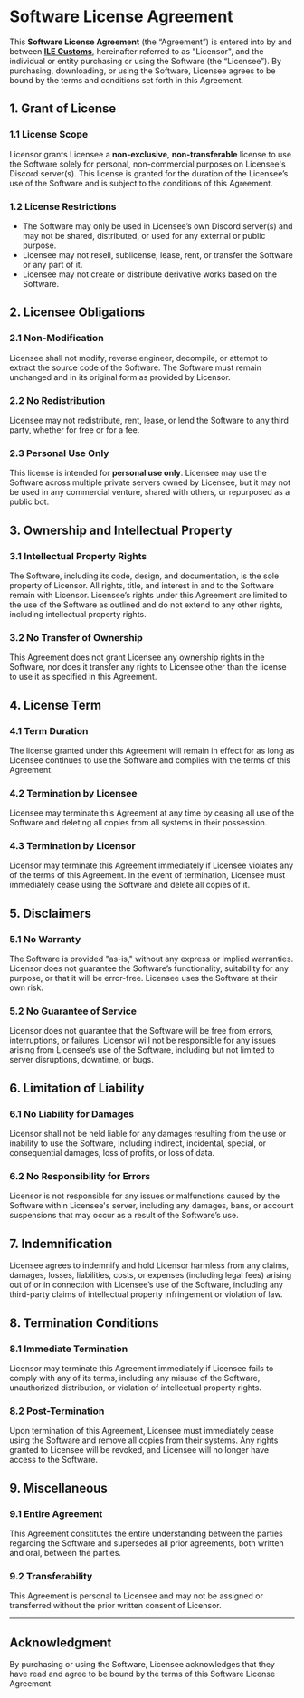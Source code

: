 # **Software License Agreement**

This **Software License Agreement** (the “Agreement”) is entered into by and between **[ILE Customs](https://discord.gg/ilecustoms)**, hereinafter referred to as "Licensor", and the individual or entity purchasing or using the Software (the “Licensee”). By purchasing, downloading, or using the Software, Licensee agrees to be bound by the terms and conditions set forth in this Agreement.

## **1. Grant of License**
### 1.1 **License Scope**
Licensor grants Licensee a **non-exclusive**, **non-transferable** license to use the Software solely for personal, non-commercial purposes on Licensee's Discord server(s). This license is granted for the duration of the Licensee’s use of the Software and is subject to the conditions of this Agreement.

### 1.2 **License Restrictions**
- The Software may only be used in Licensee’s own Discord server(s) and may not be shared, distributed, or used for any external or public purpose.
- Licensee may not resell, sublicense, lease, rent, or transfer the Software or any part of it.
- Licensee may not create or distribute derivative works based on the Software.

## **2. Licensee Obligations**
### 2.1 **Non-Modification**
Licensee shall not modify, reverse engineer, decompile, or attempt to extract the source code of the Software. The Software must remain unchanged and in its original form as provided by Licensor.

### 2.2 **No Redistribution**
Licensee may not redistribute, rent, lease, or lend the Software to any third party, whether for free or for a fee.

### 2.3 **Personal Use Only**
This license is intended for **personal use only**. Licensee may use the Software across multiple private servers owned by Licensee, but it may not be used in any commercial venture, shared with others, or repurposed as a public bot.

## **3. Ownership and Intellectual Property**
### 3.1 **Intellectual Property Rights**
The Software, including its code, design, and documentation, is the sole property of Licensor. All rights, title, and interest in and to the Software remain with Licensor. Licensee’s rights under this Agreement are limited to the use of the Software as outlined and do not extend to any other rights, including intellectual property rights.

### 3.2 **No Transfer of Ownership**
This Agreement does not grant Licensee any ownership rights in the Software, nor does it transfer any rights to Licensee other than the license to use it as specified in this Agreement.

## **4. License Term**
### 4.1 **Term Duration**
The license granted under this Agreement will remain in effect for as long as Licensee continues to use the Software and complies with the terms of this Agreement.

### 4.2 **Termination by Licensee**
Licensee may terminate this Agreement at any time by ceasing all use of the Software and deleting all copies from all systems in their possession.

### 4.3 **Termination by Licensor**
Licensor may terminate this Agreement immediately if Licensee violates any of the terms of this Agreement. In the event of termination, Licensee must immediately cease using the Software and delete all copies of it.

## **5. Disclaimers**
### 5.1 **No Warranty**
The Software is provided "as-is," without any express or implied warranties. Licensor does not guarantee the Software’s functionality, suitability for any purpose, or that it will be error-free. Licensee uses the Software at their own risk.

### 5.2 **No Guarantee of Service**
Licensor does not guarantee that the Software will be free from errors, interruptions, or failures. Licensor will not be responsible for any issues arising from Licensee’s use of the Software, including but not limited to server disruptions, downtime, or bugs.

## **6. Limitation of Liability**
### 6.1 **No Liability for Damages**
Licensor shall not be held liable for any damages resulting from the use or inability to use the Software, including indirect, incidental, special, or consequential damages, loss of profits, or loss of data.

### 6.2 **No Responsibility for Errors**
Licensor is not responsible for any issues or malfunctions caused by the Software within Licensee's server, including any damages, bans, or account suspensions that may occur as a result of the Software’s use.

## **7. Indemnification**
Licensee agrees to indemnify and hold Licensor harmless from any claims, damages, losses, liabilities, costs, or expenses (including legal fees) arising out of or in connection with Licensee’s use of the Software, including any third-party claims of intellectual property infringement or violation of law.

## **8. Termination Conditions**
### 8.1 **Immediate Termination**
Licensor may terminate this Agreement immediately if Licensee fails to comply with any of its terms, including any misuse of the Software, unauthorized distribution, or violation of intellectual property rights.

### 8.2 **Post-Termination**
Upon termination of this Agreement, Licensee must immediately cease using the Software and remove all copies from their systems. Any rights granted to Licensee will be revoked, and Licensee will no longer have access to the Software.

## **9. Miscellaneous**

### 9.1 **Entire Agreement**
This Agreement constitutes the entire understanding between the parties regarding the Software and supersedes all prior agreements, both written and oral, between the parties.

### 9.2 **Transferability**
This Agreement is personal to Licensee and may not be assigned or transferred without the prior written consent of Licensor.

---

## **Acknowledgment**
By purchasing or using the Software, Licensee acknowledges that they have read and agree to be bound by the terms of this Software License Agreement.
